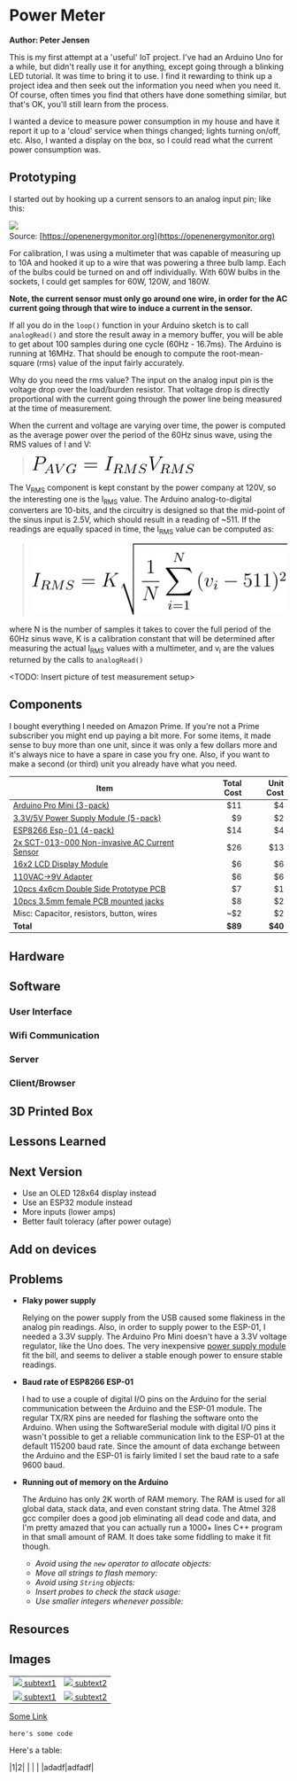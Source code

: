 # Power Meter

**Author: Peter Jensen**

This is my first attempt at a 'useful' IoT project.  I've had an Arduino Uno for a while, but didn't really use it for anything, except going through a blinking LED tutorial.  It was time to bring it to use.  I find it rewarding to think up a project idea and then seek out the information you need when you need it.  Of course, often times you find that others have done something similar, but that's OK, you'll still learn from the process.

I wanted a device to measure power consumption in my house and have it report it up to a 'cloud' service when things changed; lights turning on/off, etc.  Also, I wanted a display on the box, so I could read what the current power consumption was.

## Prototyping

I started out by hooking up a current sensors to an analog input pin; like this:

![](https://openenergymonitor.org/forum-archive/sites/default/files/Arduino%20AC%20current%20input%20A.png)\
Source: [https://openenergymonitor.org](https://openenergymonitor.org)

For calibration, I was using a multimeter that was capable of measuring up to 10A and hooked it up to a wire that was powering a three bulb lamp.  Each of the bulbs could be turned on and off individually.  With 60W bulbs in the sockets, I could get samples for 60W, 120W, and 180W.  

**Note, the current sensor must only go around one wire, in order for the AC current going through that wire to induce a current in the sensor.**

If all you do in the `loop()` function in your Arduino sketch is to call `analogRead()` and store the result away in a memory buffer, you will be able to get about 100 samples during one cycle (60Hz - 16.7ms).  The Arduino is running at 16MHz.  That should be enough to compute the root-mean-square (rms) value of the input fairly accurately.

Why do you need the rms value? The input on the analog input pin is the voltage drop over the load/burden resistor.  That voltage drop is directly proportional with the current going through the power line being measured at the time of measurement.

When the current and voltage are varying over time, the power is computed as the average power over the period of the 60Hz sinus wave, using the RMS values of I and V:
<!--
<img src="https://latex.codecogs.com/svg.latex?P_{AVG}=I_{RMS}V_{RMS}" style="height:20px; margin-left:50px">
-->
>![](./images/power.svg)

The V<sub>RMS</sub> component is kept constant by the power company at 120V, so the interesting one is the I<sub>RMS</sub> value.  The Arduino analog-to-digital converters are 10-bits, and the circuitry is designed so that the mid-point of the sinus input is 2.5V, which should result in a reading of ~511.  If the readings are equally spaced in time, the I<sub>RMS</sub> value can be computed as:

<!--
<img src="https://latex.codecogs.com/svg.latex?I_{RMS}=K\sqrt{\frac{1}{N}\sum_{i=1}^{N}{(v_i-511)^2}}" style="height:80px;margin-left:50px">
-->
>![](./images/i-rms.svg)

where N is the number of samples it takes to cover the full period of the 60Hz sinus wave, K is a calibration constant that will be determined after measuring the actual I<sub>RMS</sub> values with a multimeter, and v<sub>i</sub> are the values returned by the calls to `analogRead()`

\<TODO: Insert picture of test measurement setup>

## Components

I bought everything I needed on Amazon Prime.  If you're not a Prime subscriber you might end up paying a bit more.  For some items, it made sense to buy more than one unit, since it was only a few dollars more and it's always nice to have a spare in case you fry one.  Also, if you want to make a second (or third) unit you already have what you need.

|Item|Total Cost|Unit Cost|
|----|---------:|--------:|
|[Arduino Pro Mini (3-pack)][1]                    | $11|  $4|
|[3.3V/5V Power Supply Module (5-pack)][2]         |  $9|  $2|
|[ESP8266 Esp-01 (4-pack)][3]                      | $14|  $4|
|[2x SCT-013-000 Non-invasive AC Current Sensor][4]| $26| $13|
|[16x2 LCD Display Module][5]                      |  $6|  $6|
|[110VAC->9V Adapter][6]                           |  $6|  $6|
|[10pcs 4x6cm Double Side Prototype PCB][7]        |  $7|  $1|
|[10pcs 3.5mm female PCB mounted jacks][8]         |  $8|  $2|
|Misc: Capacitor, resistors, button, wires         | ~$2|  $2|
|**Total**                                         |**$89**|**$40**|

[1]: https://www.amazon.com/gp/product/B00SFALVA0
[2]: https://www.amazon.com/gp/product/B01H6QNLEC
[3]: https://www.amazon.com/gp/product/B01EA3UJJ4
[4]: https://www.amazon.com/gp/product/B01C5JL5IY
[5]: https://www.amazon.com/gp/product/B019D9TYMI
[6]: https://www.amazon.com/gp/product/B06X43R1Z5
[7]: https://www.amazon.com/gp/product/B00CGV6TZG
[8]: https://www.amazon.com/gp/product/B008SNZUYC

## Hardware

## Software

### User Interface
### Wifi Communication
### Server
### Client/Browser


## 3D Printed Box

## Lessons Learned

## Next Version

* Use an OLED 128x64 display instead
* Use an ESP32 module instead
* More inputs (lower amps)
* Better fault toleracy (after power outage)

## Add on devices

## Problems 

* **Flaky power supply**
  
  Relying on the power supply from the USB caused some flakiness in the analog pin readings.  Also, in order to supply power to the ESP-01, I needed a 3.3V supply.  The Arduino Pro Mini doesn't have a 3.3V voltage regulator, like the Uno does.  The very inexpensive [power supply module][2] fit the bill, and seems to deliver a stable enough power to ensure stable readings.

* **Baud rate of ESP8266 ESP-01**

  I had to use a couple of digital I/O pins on the Arduino for the serial communication between the Arduino and the ESP-01 module.  The regular TX/RX pins are needed for flashing the software onto the Arduino.  When using the SoftwareSerial module with digital I/O pins it wasn't possible to get a reliable communication link to the ESP-01 at the default 115200 baud rate.  Since the amount of data exchange between the Arduino and the ESP-01 is fairly limited I set the baud rate to a safe 9600 baud.

* **Running out of memory on the Arduino**

  The Arduino has only 2K worth of RAM memory.  The RAM is used for all global data, stack data, and even constant string data.  The Atmel 328 gcc compiler does a good job eliminating all dead code and data, and I'm pretty amazed that you can actually run a 1000+ lines C++ program in that small amount of RAM.  It does take some fiddling to make it fit though.

  * *Avoid using the `new` operator to allocate objects:*
  * *Move all strings to flash memory:*
  * *Avoid using `String` objects:*
  * *Insert probes to check the stack usage:*
  * *Use smaller integers whenever possible:*

## Resources



## Images

|     |     |
|:---:|:---:|
| [![][img01] subtext1][img01] | [![][img02] subtext2][img02] |
| [![][img01] subtext1][img01] | [![][img02] subtext2][img02] |

[img01]: ./images/IMG_6477.JPG
[img02]: ./images/IMG_6477.JPG

<!---
Here's a comment
-->

[Some Link](http://www.danishdude.com)


```
here's some code
```

Here's a table:

|1|2|
| | |
|adadf|adfadf|


